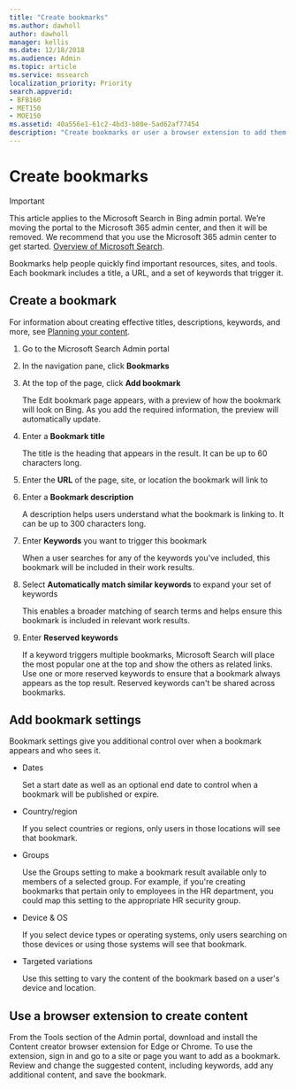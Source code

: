 ```yaml
---
title: "Create bookmarks"
ms.author: dawholl
author: dawholl
manager: kellis
ms.date: 12/18/2018
ms.audience: Admin
ms.topic: article
ms.service: mssearch
localization_priority: Priority
search.appverid:
- BFB160
- MET150
- MOE150
ms.assetid: 40a556e1-61c2-4bd3-b80e-5ad62af77454
description: "Create bookmarks or user a browser extension to add them to your Microsoft Search work results"
---
```


# Create bookmarks

> [!IMPORTANT]
> This article applies to the Microsoft Search in Bing admin portal. We’re moving the portal to the Microsoft 365 admin center, and then it will be removed. We recommend that you use the Microsoft 365 admin center to get started. [Overview of Microsoft Search](overview-microsoft-search.md).
    
Bookmarks help people quickly find important resources, sites, and tools. Each bookmark includes a title, a URL, and a set of keywords that trigger it.
  
## Create a bookmark

For information about creating effective titles, descriptions, keywords, and more, see [Planning your content](plan-your-content.md).
  
1. Go to the Microsoft Search Admin portal
    
2. In the navigation pane, click **Bookmarks**
    
3. At the top of the page, click **Add bookmark**
    
    The Edit bookmark page appears, with a preview of how the bookmark will look on Bing. As you add the required information, the preview will automatically update.
    
4. Enter a **Bookmark title**
    
    The title is the heading that appears in the result. It can be up to 60 characters long.
    
5. Enter the **URL** of the page, site, or location the bookmark will link to 
    
6. Enter a **Bookmark description**
    
    A description helps users understand what the bookmark is linking to. It can be up to 300 characters long.
    
7. Enter **Keywords** you want to trigger this bookmark 
    
    When a user searches for any of the keywords you've included, this bookmark will be included in their work results.
    
8. Select **Automatically match similar keywords** to expand your set of keywords 
    
    This enables a broader matching of search terms and helps ensure this bookmark is included in relevant work results.
    
9. Enter **Reserved keywords**
    
    If a keyword triggers multiple bookmarks, Microsoft Search will place the most popular one at the top and show the others as related links. Use one or more reserved keywords to ensure that a bookmark always appears as the top result. Reserved keywords can't be shared across bookmarks.
    
## Add bookmark settings

Bookmark settings give you additional control over when a bookmark appears and who sees it.
  
- Dates
    
    Set a start date as well as an optional end date to control when a bookmark will be published or expire. 
    
- Country/region
    
    If you select countries or regions, only users in those locations will see that bookmark.
    
- Groups
    
    Use the Groups setting to make a bookmark result available only to members of a selected group. For example, if you're creating bookmarks that pertain only to employees in the HR department, you could map this setting to the appropriate HR security group.
    
- Device &amp; OS
    
    If you select device types or operating systems, only users searching on those devices or using those systems will see that bookmark.
    
- Targeted variations
    
    Use this setting to vary the content of the bookmark based on a user's device and location.
    
## Use a browser extension to create content

From the Tools section of the Admin portal, download and install the Content creator browser extension for Edge or Chrome. To use the extension, sign in and go to a site or page you want to add as a bookmark. Review and change the suggested content, including keywords, add any additional content, and save the bookmark.
